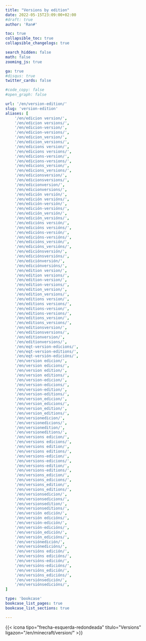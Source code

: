 ```yaml
---
title: "Versions by edition"
date: 2022-05-15T23:09:00+02:00
#draft: true
author: 'Ran#'

toc: true
collapsible_toc: true
collapsible_changelogs: true

search_hidden: false
math: false
zooming_js: true

ga: true
#disqus: true
twitter_cards: false

#code_copy: false
#open_graph: false

url: '/en/version-edition/'
slug: 'version-edition'
aliases: [
    '/en/edicion version/',
    '/en/edicion versions/',
    '/en/edicion-version/',
    '/en/edicion-versions/',
    '/en/edicion_version/',
    '/en/edicion_versions/',
    '/en/edicions version/',
    '/en/edicions versions/',
    '/en/edicions-version/',
    '/en/edicions-versions/',
    '/en/edicions_version/',
    '/en/edicions_versions/',
    '/en/edicionsversion/',
    '/en/edicionsversions/',
    '/en/edicionversion/',
    '/en/edicionversions/',
    '/en/edición versión/',
    '/en/edición versións/',
    '/en/edición-versión/',
    '/en/edición-versións/',
    '/en/edición_versión/',
    '/en/edición_versións/',
    '/en/edicións versión/',
    '/en/edicións versións/',
    '/en/edicións-versión/',
    '/en/edicións-versións/',
    '/en/edicións_versión/',
    '/en/edicións_versións/',
    '/en/ediciónsversión/',
    '/en/ediciónsversións/',
    '/en/ediciónversión/',
    '/en/ediciónversións/',
    '/en/edition version/',
    '/en/edition versions/',
    '/en/edition-version/',
    '/en/edition-versions/',
    '/en/edition_version/',
    '/en/edition_versions/',
    '/en/editions version/',
    '/en/editions versions/',
    '/en/editions-version/',
    '/en/editions-versions/',
    '/en/editions_version/',
    '/en/editions_versions/',
    '/en/editionsversion/',
    '/en/editionsversions/',
    '/en/editionversion/',
    '/en/editionversions/',
    '/en/eqt-version-edicions/',
    '/en/eqt-version-editions/',
    '/en/eqt-versión-edicións/',
    '/en/version edicion/',
    '/en/version edicions/',
    '/en/version edition/',
    '/en/version editions/',
    '/en/version-edicion/',
    '/en/version-edicions/',
    '/en/version-edition/',
    '/en/version-editions/',
    '/en/version_edicion/',
    '/en/version_edicions/',
    '/en/version_edition/',
    '/en/version_editions/',
    '/en/versionedicion/',
    '/en/versionedicions/',
    '/en/versionedition/',
    '/en/versioneditions/',
    '/en/versions edicion/',
    '/en/versions edicions/',
    '/en/versions edition/',
    '/en/versions editions/',
    '/en/versions-edicion/',
    '/en/versions-edicions/',
    '/en/versions-edition/',
    '/en/versions-editions/',
    '/en/versions_edicion/',
    '/en/versions_edicions/',
    '/en/versions_edition/',
    '/en/versions_editions/',
    '/en/versionsedicion/',
    '/en/versionsedicions/',
    '/en/versionsedition/',
    '/en/versionseditions/',
    '/en/versión edición/',
    '/en/versión edicións/',
    '/en/versión-edición/',
    '/en/versión-edicións/',
    '/en/versión_edición/',
    '/en/versión_edicións/',
    '/en/versiónedición/',
    '/en/versiónedicións/',
    '/en/versións edición/',
    '/en/versións edicións/',
    '/en/versións-edición/',
    '/en/versións-edicións/',
    '/en/versións_edición/',
    '/en/versións_edicións/',
    '/en/versiónsedición/',
    '/en/versiónsedicións/',
]

type: 'bookcase'
bookcase_list_pages: true
bookcase_list_sections: true

---
```


{{< icona tipo="frecha-esquerda-redondeada" titulo="Versions" ligazon="/en/minecraft/version/" >}}

